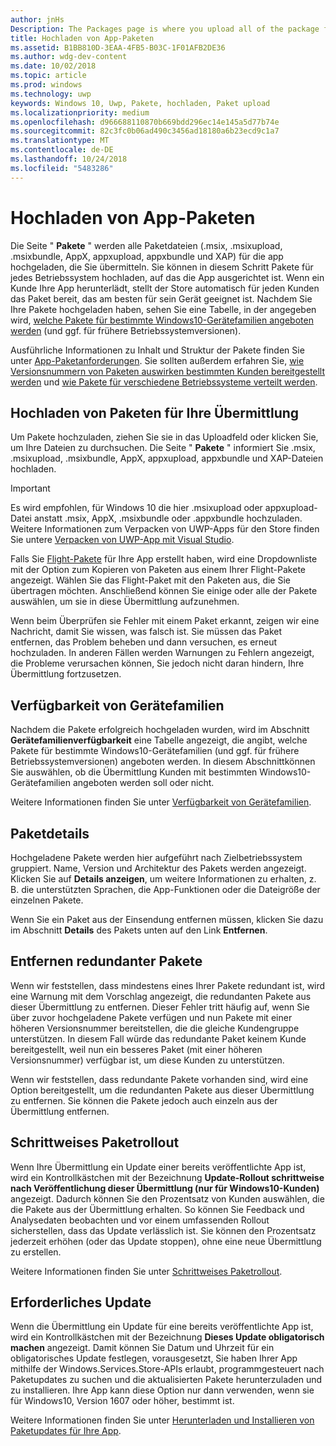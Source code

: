 ```yaml
---
author: jnHs
Description: The Packages page is where you upload all of the package files (.appxupload, .appx, .appxbundle, and/or .xap) for the app that you're submitting.
title: Hochladen von App-Paketen
ms.assetid: B1BB810D-3EAA-4FB5-B03C-1F01AFB2DE36
ms.author: wdg-dev-content
ms.date: 10/02/2018
ms.topic: article
ms.prod: windows
ms.technology: uwp
keywords: Windows 10, Uwp, Pakete, hochladen, Paket upload
ms.localizationpriority: medium
ms.openlocfilehash: d966688110870b669bdd296ec14e145a5d77b74e
ms.sourcegitcommit: 82c3fc0b06ad490c3456ad18180a6b23ecd9c1a7
ms.translationtype: MT
ms.contentlocale: de-DE
ms.lasthandoff: 10/24/2018
ms.locfileid: "5483286"
---
```

# <a name="upload-app-packages"></a>Hochladen von App-Paketen

Die Seite " **Pakete** " werden alle Paketdateien (.msix, .msixupload, .msixbundle, AppX, appxupload, appxbundle und XAP) für die app hochgeladen, die Sie übermitteln. Sie können in diesem Schritt Pakete für jedes Betriebssystem hochladen, auf das die App ausgerichtet ist. Wenn ein Kunde Ihre App herunterlädt, stellt der Store automatisch für jeden Kunden das Paket bereit, das am besten für sein Gerät geeignet ist. Nachdem Sie Ihre Pakete hochgeladen haben, sehen Sie eine Tabelle, in der angegeben wird, [welche Pakete für bestimmte Windows10-Gerätefamilien angeboten werden](#device-family-availability) (und ggf. für frühere Betriebssystemversionen).

Ausführliche Informationen zu Inhalt und Struktur der Pakete finden Sie unter [App-Paketanforderungen](app-package-requirements.md). Sie sollten außerdem erfahren Sie, [wie Versionsnummern von Paketen auswirken bestimmten Kunden bereitgestellt werden](package-version-numbering.md) und [wie Pakete für verschiedene Betriebssysteme verteilt werden](guidance-for-app-package-management.md).

## <a name="uploading-packages-to-your-submission"></a>Hochladen von Paketen für Ihre Übermittlung

Um Pakete hochzuladen, ziehen Sie sie in das Uploadfeld oder klicken Sie, um Ihre Dateien zu durchsuchen. Die Seite " **Pakete** " informiert Sie .msix, .msixupload, .msixbundle, AppX, appxupload, appxbundle und XAP-Dateien hochladen.

> [!IMPORTANT]
> Es wird empfohlen, für Windows 10 die hier .msixupload oder appxupload-Datei anstatt .msix, AppX, .msixbundle oder .appxbundle hochzuladen.  Weitere Informationen zum Verpacken von UWP-Apps für den Store finden Sie untere [Verpacken von UWP-App mit Visual Studio](../packaging/packaging-uwp-apps.md).

Falls Sie [Flight-Pakete](package-flights.md) für Ihre App erstellt haben, wird eine Dropdownliste mit der Option zum Kopieren von Paketen aus einem Ihrer Flight-Pakete angezeigt. Wählen Sie das Flight-Paket mit den Paketen aus, die Sie übertragen möchten. Anschließend können Sie einige oder alle der Pakete auswählen, um sie in diese Übermittlung aufzunehmen.

Wenn beim Überprüfen sie Fehler mit einem Paket erkannt, zeigen wir eine Nachricht, damit Sie wissen, was falsch ist. Sie müssen das Paket entfernen, das Problem beheben und dann versuchen, es erneut hochzuladen. In anderen Fällen werden Warnungen zu Fehlern angezeigt, die Probleme verursachen können, Sie jedoch nicht daran hindern, Ihre Übermittlung fortzusetzen.


## <a name="device-family-availability"></a>Verfügbarkeit von Gerätefamilien

Nachdem die Pakete erfolgreich hochgeladen wurden, wird im Abschnitt **Gerätefamilienverfügbarkeit** eine Tabelle angezeigt, die angibt, welche Pakete für bestimmte Windows10-Gerätefamilien (und ggf. für frühere Betriebssystemversionen) angeboten werden. In diesem Abschnittkönnen Sie auswählen, ob die Übermittlung Kunden mit bestimmten Windows10-Gerätefamilien angeboten werden soll oder nicht.

Weitere Informationen finden Sie unter [Verfügbarkeit von Gerätefamilien](device-family-availability.md).


## <a name="package-details"></a>Paketdetails

Hochgeladene Pakete werden hier aufgeführt nach Zielbetriebssystem gruppiert. Name, Version und Architektur des Pakets werden angezeigt. Klicken Sie auf **Details anzeigen**, um weitere Informationen zu erhalten, z. B. die unterstützten Sprachen, die App-Funktionen oder die Dateigröße der einzelnen Pakete.

Wenn Sie ein Paket aus der Einsendung entfernen müssen, klicken Sie dazu im Abschnitt **Details** des Pakets unten auf den Link **Entfernen**.


## <a name="removing-redundant-packages"></a>Entfernen redundanter Pakete

Wenn wir feststellen, dass mindestens eines Ihrer Pakete redundant ist, wird eine Warnung mit dem Vorschlag angezeigt, die redundanten Pakete aus dieser Übermittlung zu entfernen. Dieser Fehler tritt häufig auf, wenn Sie über zuvor hochgeladene Pakete verfügen und nun Pakete mit einer höheren Versionsnummer bereitstellen, die die gleiche Kundengruppe unterstützen. In diesem Fall würde das redundante Paket keinem Kunde bereitgestellt, weil nun ein besseres Paket (mit einer höheren Versionsnummer) verfügbar ist, um diese Kunden zu unterstützen.

Wenn wir feststellen, dass redundante Pakete vorhanden sind, wird eine Option bereitgestellt, um die redundanten Pakete aus dieser Übermittlung zu entfernen. Sie können die Pakete jedoch auch einzeln aus der Übermittlung entfernen.


## <a name="gradual-package-rollout"></a>Schrittweises Paketrollout

Wenn Ihre Übermittlung ein Update einer bereits veröffentlichte App ist, wird ein Kontrollkästchen mit der Bezeichnung **Update-Rollout schrittweise nach Veröffentlichung dieser Übermittlung (nur für Windows10-Kunden)** angezeigt. Dadurch können Sie den Prozentsatz von Kunden auswählen, die die Pakete aus der Übermittlung erhalten. So können Sie Feedback und Analysedaten beobachten und vor einem umfassenden Rollout sicherstellen, dass das Update verlässlich ist. Sie können den Prozentsatz jederzeit erhöhen (oder das Update stoppen), ohne eine neue Übermittlung zu erstellen. 

Weitere Informationen finden Sie unter [Schrittweises Paketrollout](gradual-package-rollout.md).


## <a name="mandatory-update"></a>Erforderliches Update

Wenn die Übermittlung ein Update für eine bereits veröffentlichte App ist, wird ein Kontrollkästchen mit der Bezeichnung **Dieses Update obligatorisch machen** angezeigt. Damit können Sie Datum und Uhrzeit für ein obligatorisches Update festlegen, vorausgesetzt, Sie haben Ihrer App mithilfe der Windows.Services.Store-APIs erlaubt, programmgesteuert nach Paketupdates zu suchen und die aktualisierten Pakete herunterzuladen und zu installieren. Ihre App kann diese Option nur dann verwenden, wenn sie für Windows10, Version 1607 oder höher, bestimmt ist.

Weitere Informationen finden Sie unter [Herunterladen und Installieren von Paketupdates für Ihre App](../packaging/self-install-package-updates.md).

 




